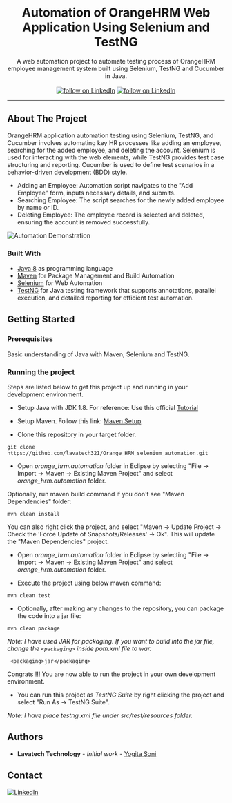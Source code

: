 <!-- PROJECT HEADER -->
<p align="center">
  <!--PROJECT TITLE AND DESCRIPTION -->
 <h1 align="center">Automation of OrangeHRM Web Application Using Selenium and TestNG</h1>

  <p align="center">
    A web automation project to automate testing process of OrangeHRM employee management system built using Selenium, TestNG and Cucumber in Java.
    <br /><br/>
    <a href="https://www.linkedin.com/in/lavatech-technology-81aa6a14b/">
        <img src="https://img.shields.io/badge/-LinkedIn-black.svg?style=for-the-badge&logo=linkedin&colorB=555"
            alt="follow on LinkedIn"></a>
    <a href="">
        <img src="https://img.shields.io/twitter/follow/_?style=for-the-badge&logo=twitter"
            alt="follow on LinkedIn"></a>
  </p>
</p>
<hr>

<!-- ABOUT THE PROJECT -->

## About The Project
OrangeHRM application automation testing using Selenium, TestNG, and Cucumber involves automating key HR processes like adding an employee, searching for the added employee, and deleting the account. Selenium is used for interacting with the web elements, while TestNG provides test case structuring and reporting. Cucumber is used to define test scenarios in a behavior-driven development (BDD) style.

* Adding an Employee: Automation script navigates to the "Add Employee" form, inputs necessary details, and submits.
* Searching Employee: The script searches for the newly added employee by name or ID.
* Deleting Employee: The employee record is selected and deleted, ensuring the account is removed successfully.

![Automation Demonstration](./execution.gif)

### Built With
* [Java 8](https://www.oracle.com/java/technologies/javase/javase-jdk8-downloads.html) as programming language
* [Maven](https://maven.apache.org/) for Package Management and Build Automation
* [Selenium](https://www.selenium.dev/) for Web Automation
* [TestNG](https://testng.org/) for Java testing framework that supports annotations, parallel execution, and detailed reporting for efficient test automation.

<!-- GETTING STARTED -->
## Getting Started

### Prerequisites
  Basic understanding of Java with Maven, Selenium and TestNG.

### Running the project
Steps are listed below to get this project up and running in your development environment.

* Setup Java with JDK 1.8. For reference: Use this official [Tutorial](https://docs.oracle.com/javase/10/install/installation-jdk-and-jre-microsoft-windows-platforms.htm)

* Setup Maven. Follow this link: [Maven Setup](https://maven.apache.org/install.html)

* Clone this repository in your target folder.
```
git clone https://github.com/lavatech321/Orange_HRM_selenium_automation.git
```

* Open _orange_hrm.automation_ folder in Eclipse by selecting "File -> Import -> Maven -> Existing Maven Project" and select _orange_hrm.automation_ folder. 
  
Optionally, run maven build command if you don't see "Maven Dependencies" folder:

```
mvn clean install
```

You can also right click the project, and select "Maven -> Update Project -> Check the 'Force Update of Snapshots/Releases' -> Ok". This will update the "Maven Dependencies" project.

* Open _orange_hrm.automation_ folder in Eclipse by selecting "File -> Import -> Maven -> Existing Maven Project" and select _orange_hrm.automation_ folder. 
  
* Execute the project using below maven command:

```
mvn clean test
```

* Optionally, after making any changes to the repository, you can package the code into a jar file:
  
```
mvn clean package
```
  
_Note: I have used JAR for packaging. If you want to build into the jar file, change the `<packaging>` inside pom.xml file to war._

```
 <packaging>jar</packaging>
```

Congrats !!! You are now able to run the project in your own development environment.

* You can run this project as _TestNG Suite_ by right clicking the project and select "Run As -> TestNG Suite".

_Note: I have place *testng.xml* file under src/test/resources folder._

## Authors

* **Lavatech Technology** - *Initial work* - [Yogita Soni](https://github.com/lavatech321)

## Contact
[![LinkedIn][linkedin-shield]][linkedin-url]

<!-- MARKDOWN LINKS & IMAGES -->
<!-- https://www.markdownguide.org/basic-syntax/#reference-style-links -->
[linkedin-shield]: https://img.shields.io/badge/-LinkedIn-black.svg?style=for-the-badge&logo=linkedin&colorB=555
[linkedin-url]: https://www.linkedin.com/in/lavatech-technology-81aa6a14b/

